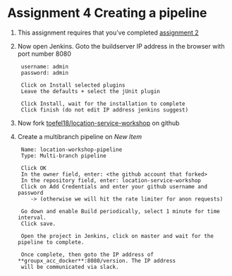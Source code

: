# Assignment 4 Creating a pipeline

 1. This assignment requires that you've completed [assignment 2](assignment-2-install-docker-jenkins.md)  
        
 2. Now open Jenkins. Goto the buildserver IP address in the browser with port number 8080
    
         username: admin
         password: admin
         
         Click on Install selected plugins
         Leave the defaults + select the jUnit plugin
         
         Click Install, wait for the installation to complete
         Click finish (do not edit IP address jenkins suggest)
  
 3. Now fork [toefel18/location-service-workshop](https://github.com/toefel18/location-service-workshop) on github
  
 3. Create a multibranch pipeline on *New Item*
 
         Name: location-workshop-pipeline
         Type: Multi-branch pipeline
         
         Click OK
         In the owner field, enter: <the github account that forked>
         In the repository field, enter: location-service-workshop
         Click on Add Credentials and enter your github username and password 
            -> (otherwise we will hit the rate limiter for anon requests)
            
         Go down and enable Build periodically, select 1 minute for time interval.
         Click save.
         
         Open the project in Jenkins, click on master and wait for the pipeline to complete.
         
         Once complete, then goto the IP address of **groupx_acc_docker**:8080/version. The IP address
         will be communicated via slack.
         
         
         
    